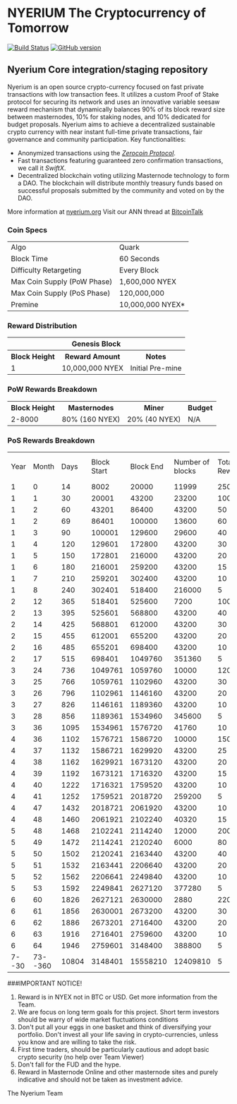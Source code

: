# NYERIUM The Cryptocurrency of Tomorrow

[![Build Status](https://travis-ci.org/nyerium-core/nyerium.svg?branch=master)](https://travis-ci.org/nyerium-core/nyerium) [![GitHub version](https://badge.fury.io/gh/nyerium-core%2Fnyerium.svg)](https://badge.fury.io/gh/nyerium-core%2Fnyerium)


## Nyerium Core integration/staging repository

Nyerium is an open source crypto-currency focused on fast private transactions with low transaction fees.  It utilizes a custom Proof of Stake protocol for securing its network and uses an innovative variable seesaw reward mechanism that dynamically balances 90% of its block reward size between masternodes, 10% for staking nodes, and 10% dedicated for budget proposals. Nyerium aims to achieve a decentralized sustainable crypto currency with near instant full-time private transactions, fair governance and community participation.
Key functionalities:
- Anonymized transactions using the [_Zerocoin Protocol_](http://www.nyerium.org/znye).
- Fast transactions featuring guaranteed zero confirmation transactions, we call it _SwiftX_.
- Decentralized blockchain voting utilizing Masternode technology to form a DAO. The blockchain will distribute monthly treasury funds based on successful proposals submitted by the community and voted on by the DAO.

More information at [nyerium.org](http://www.nyerium.org) Visit our ANN thread at [BitcoinTalk](https://bitcointalk.org/index.php?topic=4262979)

### Coin Specs
<table>
<tr><td>Algo</td><td>Quark</td></tr>
<tr><td>Block Time</td><td>60 Seconds</td></tr>
<tr><td>Difficulty Retargeting</td><td>Every Block</td></tr>
<tr><td>Max Coin Supply (PoW Phase)</td><td>1,600,000 NYEX</td></tr>
<tr><td>Max Coin Supply (PoS Phase)</td><td>120,000,000</td></tr>
<tr><td>Premine</td><td>10,000,000 NYEX*</td></tr>
</table>

### Reward Distribution

<table>
<th colspan=4>Genesis Block</th>
<tr><th>Block Height</th><th>Reward Amount</th><th>Notes</th></tr>
<tr><td>1</td><td>10,000,000 NYEX</td><td>Initial Pre-mine</td></tr>
</table>

### PoW Rewards Breakdown

<table>
<th>Block Height</th><th>Masternodes</th><th>Miner</th><th>Budget</th>
<tr><td>2-8000</td><td>80% (160 NYEX)</td><td>20% (40 NYEX)</td><td>N/A</td></tr>
</table>

### PoS Rewards Breakdown

<table>
<tr>	<td>Year</td>	<td>Month</td>	<td>Days</td>	<td>Block Start</td>	<td>Block End</td>	<td>Number of blocks</td>	<td>Total Reward</td>	<td>Coins Emitted</td>	<td>Running Sum</td>	<td>% MN Reward</td>	<td>% Staking Reward</td>	<td>% Governance</td>	</tr>
<tr><td>1</td><td>0</td><td>14</td><td>8002</td><td>20000</td><td>11999</td><td>250</td><td>2999750</td><td>4599750</td><td>85</td><td>15</td><td>0</td></tr>
<tr><td>1</td><td>1</td><td>30</td><td>20001</td><td>43200</td><td>23200</td><td>100</td><td>2320000</td><td>6919750</td><td>80</td><td>20</td><td>0</td></tr>
<tr><td>1</td><td>2</td><td>60</td><td>43201</td><td>86400</td><td>43200</td><td>50</td><td>2160000</td><td>9079750</td><td>90</td><td>10</td><td>0</td></tr>
<tr><td>1</td><td>2</td><td>69</td><td>86401</td><td>100000</td><td>13600</td><td>60</td><td>816000</td><td>9895750</td><td>80</td><td>10</td><td>10</td></tr>
<tr><td>1</td><td>3</td><td>90</td><td>100001</td><td>129600</td><td>29600</td><td>40</td><td>1184000</td><td>11079750</td><td>80</td><td>10</td><td>10</td></tr>
<tr><td>1</td><td>4</td><td>120</td><td>129601</td><td>172800</td><td>43200</td><td>30</td><td>1296000</td><td>12375750</td><td>80</td><td>10</td><td>10</td></tr>
<tr><td>1</td><td>5</td><td>150</td><td>172801</td><td>216000</td><td>43200</td><td>20</td><td>864000</td><td>13239750</td><td>80</td><td>10</td><td>10</td></tr>
<tr><td>1</td><td>6</td><td>180</td><td>216001</td><td>259200</td><td>43200</td><td>15</td><td>648000</td><td>13887750</td><td>80</td><td>10</td><td>10</td></tr>
<tr><td>1</td><td>7</td><td>210</td><td>259201</td><td>302400</td><td>43200</td><td>10</td><td>432000</td><td>14319750</td><td>80</td><td>10</td><td>10</td></tr>
<tr><td>1</td><td>8</td><td>240</td><td>302401</td><td>518400</td><td>216000</td><td>5</td><td>1080000</td><td>15399750</td><td>80</td><td>10</td><td>10</td></tr>
<tr><td>2</td><td>12</td><td>365</td><td>518401</td><td>525600</td><td>7200</td><td>100</td><td>720000</td><td>16119750</td><td>80</td><td>10</td><td>10</td></tr>
<tr><td>2</td><td>13</td><td>395</td><td>525601</td><td>568800</td><td>43200</td><td>40</td><td>1728000</td><td>17847750</td><td>80</td><td>10</td><td>10</td></tr>
<tr><td>2</td><td>14</td><td>425</td><td>568801</td><td>612000</td><td>43200</td><td>30</td><td>1296000</td><td>19143750</td><td>80</td><td>10</td><td>10</td></tr>
<tr><td>2</td><td>15</td><td>455</td><td>612001</td><td>655200</td><td>43200</td><td>20</td><td>864000</td><td>20007750</td><td>80</td><td>10</td><td>10</td></tr>
<tr><td>2</td><td>16</td><td>485</td><td>655201</td><td>698400</td><td>43200</td><td>10</td><td>432000</td><td>20439750</td><td>80</td><td>10</td><td>10</td></tr>
<tr><td>2</td><td>17</td><td>515</td><td>698401</td><td>1049760</td><td>351360</td><td>5</td><td>1756800</td><td>22196550</td><td>80</td><td>10</td><td>10</td></tr>
<tr><td>3</td><td>24</td><td>736</td><td>1049761</td><td>1059760</td><td>10000</td><td>120</td><td>1200000</td><td>23396550</td><td>80</td><td>10</td><td>10</td></tr>
<tr><td>3</td><td>25</td><td>766</td><td>1059761</td><td>1102960</td><td>43200</td><td>30</td><td>1296000</td><td>24692550</td><td>80</td><td>10</td><td>10</td></tr>
<tr><td>3</td><td>26</td><td>796</td><td>1102961</td><td>1146160</td><td>43200</td><td>20</td><td>864000</td><td>25556550</td><td>80</td><td>10</td><td>10</td></tr>
<tr><td>3</td><td>27</td><td>826</td><td>1146161</td><td>1189360</td><td>43200</td><td>10</td><td>432000</td><td>25988550</td><td>80</td><td>10</td><td>10</td></tr>
<tr><td>3</td><td>28</td><td>856</td><td>1189361</td><td>1534960</td><td>345600</td><td>5</td><td>1728000</td><td>27716550</td><td>80</td><td>10</td><td>10</td></tr>
<tr><td>3</td><td>36</td><td>1095</td><td>1534961</td><td>1576720</td><td>41760</td><td>10</td><td>417600</td><td>28134150</td><td>80</td><td>10</td><td>10</td></tr>
<tr><td>4</td><td>36</td><td>1102</td><td>1576721</td><td>1586720</td><td>10000</td><td>150</td><td>1500000</td><td>29634150</td><td>80</td><td>10</td><td>10</td></tr>
<tr><td>4</td><td>37</td><td>1132</td><td>1586721</td><td>1629920</td><td>43200</td><td>25</td><td>1080000</td><td>30714150</td><td>80</td><td>10</td><td>10</td></tr>
<tr><td>4</td><td>38</td><td>1162</td><td>1629921</td><td>1673120</td><td>43200</td><td>20</td><td>864000</td><td>31578150</td><td>80</td><td>10</td><td>10</td></tr>
<tr><td>4</td><td>39</td><td>1192</td><td>1673121</td><td>1716320</td><td>43200</td><td>15</td><td>648000</td><td>32226150</td><td>80</td><td>10</td><td>10</td></tr>
<tr><td>4</td><td>40</td><td>1222</td><td>1716321</td><td>1759520</td><td>43200</td><td>10</td><td>432000</td><td>32658150</td><td>80</td><td>10</td><td>10</td></tr>
<tr><td>4</td><td>41</td><td>1252</td><td>1759521</td><td>2018720</td><td>259200</td><td>5</td><td>1296000</td><td>33954150</td><td>80</td><td>10</td><td>10</td></tr>
<tr><td>4</td><td>47</td><td>1432</td><td>2018721</td><td>2061920</td><td>43200</td><td>10</td><td>432000</td><td>34386150</td><td>80</td><td>10</td><td>10</td></tr>
<tr><td>4</td><td>48</td><td>1460</td><td>2061921</td><td>2102240</td><td>40320</td><td>15</td><td>604800</td><td>34990950</td><td>80</td><td>10</td><td>10</td></tr>
<tr><td>5</td><td>48</td><td>1468</td><td>2102241</td><td>2114240</td><td>12000</td><td>200</td><td>2400000</td><td>37390950</td><td>80</td><td>10</td><td>10</td></tr>
<tr><td>5</td><td>49</td><td>1472</td><td>2114241</td><td>2120240</td><td>6000</td><td>80</td><td>480000</td><td>37870950</td><td>80</td><td>10</td><td>10</td></tr>
<tr><td>5</td><td>50</td><td>1502</td><td>2120241</td><td>2163440</td><td>43200</td><td>40</td><td>1728000</td><td>39598950</td><td>80</td><td>10</td><td>10</td></tr>
<tr><td>5</td><td>51</td><td>1532</td><td>2163441</td><td>2206640</td><td>43200</td><td>20</td><td>864000</td><td>40462950</td><td>80</td><td>10</td><td>10</td></tr>
<tr><td>5</td><td>52</td><td>1562</td><td>2206641</td><td>2249840</td><td>43200</td><td>10</td><td>432000</td><td>40894950</td><td>80</td><td>10</td><td>10</td></tr>
<tr><td>5</td><td>53</td><td>1592</td><td>2249841</td><td>2627120</td><td>377280</td><td>5</td><td>1886400</td><td>42781350</td><td>50</td><td>40</td><td>10</td></tr>
<tr><td>6</td><td>60</td><td>1826</td><td>2627121</td><td>2630000</td><td>2880</td><td>220</td><td>633600</td><td>43414950</td><td>50</td><td>40</td><td>10</td></tr>
<tr><td>6</td><td>61</td><td>1856</td><td>2630001</td><td>2673200</td><td>43200</td><td>30</td><td>1296000</td><td>44710950</td><td>50</td><td>40</td><td>10</td></tr>
<tr><td>6</td><td>62</td><td>1886</td><td>2673201</td><td>2716400</td><td>43200</td><td>20</td><td>864000</td><td>45574950</td><td>50</td><td>40</td><td>10</td></tr>
<tr><td>6</td><td>63</td><td>1916</td><td>2716401</td><td>2759600</td><td>43200</td><td>10</td><td>432000</td><td>46006950</td><td>50</td><td>40</td><td>10</td></tr>
<tr><td>6</td><td>64</td><td>1946</td><td>2759601</td><td>3148400</td><td>388800</td><td>5</td><td>1944000</td><td>47950950</td><td>50</td><td>40</td><td>10</td></tr>
<tr><td>7--30</td><td>73--360</td><td>10804</td><td>3148401</td><td>15558210</td><td>12409810</td><td>5</td><td>62049050</td><td>110000000</td><td>50</td><td>40</td><td>10</td></tr>
</table>


###IMPORTANT NOTICE!

1. Reward is in NYEX not in BTC or USD. Get more information from the Team.
2. We are focus on long term goals for this project. Short term investors should be warry of  wide market fluctuations conditions
3. Don't put all your eggs in one basket and think of diversifying your portfolio. Don't invest all your life saving in crypto-currencies, unless you know and are willing to take the risk.
4. First time traders, should be particularly cautious and adopt basic crypto security (no help over Team Viewer) 
5. Don't fall for the FUD and the hype.
6. Reward in Masternode Online and other masternode sites and purely indicative and should not be taken as investment advice.

The Nyerium Team
